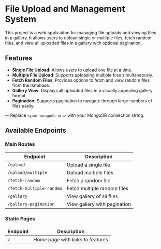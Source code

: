 
# File Upload and Management System

This project is a web application for managing file uploads and viewing files in a gallery. It allows users to upload single or multiple files, fetch random files, and view all uploaded files in a gallery with optional pagination.


## Features
- **Single File Upload**: Allows users to upload one file at a time.
- **Multiple File Upload**: Supports uploading multiple files simultaneously.
- **Fetch Random Files**: Provides options to fetch and view random files from the database.
- **Gallery View**: Displays all uploaded files in a visually appealing gallery format.
- **Pagination**: Supports pagination to navigate through large numbers of files easily.


-- Replace `<your-mongodb-uri>` with your MongoDB connection string.

## Available Endpoints

### Main Routes
| Endpoint                   | Description                           |
|----------------------------|---------------------------------------|
| `/upload`                  | Upload a single file                 |
| `/upload/multiple`         | Upload multiple files                |
| `/fetch-random`            | Fetch a random file                  |
| `/fetch-multiple-random`   | Fetch multiple random files          |
| `/gallery`                 | View gallery of all files            |
| `/gallery-pagination`      | View gallery with pagination         |

### Static Pages
| Endpoint                   | Description                           |
|----------------------------|---------------------------------------|
| `/`                        | Home page with links to features     |

